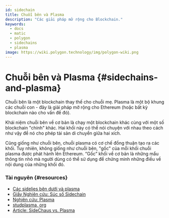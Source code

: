 ```yaml
---
id: sidechain
title: Chuỗi bên và Plasma
description: "Các giải pháp mở rộng cho Blockchain."
keywords:
  - docs
  - matic
  - polygon
  - sidechains
  - plasma
image: https://wiki.polygon.technology/img/polygon-wiki.png
---
```


# Chuỗi bên và Plasma {#sidechains-and-plasma}

Chuỗi bên là một blockchain thay thế cho chuỗi mẹ. Plasma là một bộ khung các chuỗi con - đây là giải pháp mở rộng cho Ethereum (hoặc bất kỳ blockchain nào cho vấn đề đó).

Khái niệm chuỗi bên về cơ bản là chạy một blockchain khác cùng với một số blockchain "chính" khác. Hai khối này có thể nói chuyện với nhau theo cách như vậy để nó cho phép tài sản di chuyển giữa hai xích.

Cũng giống như chuỗi bên, chuỗi plasma có cơ chế đồng thuận tạo ra các khối. Tuy nhiên, không giống như chuỗi bên, "gốc" của mỗi khối chuỗi plasma được phát hành lên Ethereum. “Gốc” khối về cơ bản là những mẩu thông tin nhỏ mà người dùng có thể sử dụng để chứng minh những điều về nội dung của những khối đó.

### Tài nguyên {#resources}

- [Các sidelies bên dưới và plasma](https://docs.plasma.group/en/latest/src/plasma/sidechains.html)
- [Giấy Nghiên cứu: Súc số Sidechain](https://blockstream.com/sidechains.pdf)
- [Nghiên cứu: Plasma](http://plasma.io/)
- [studplasma, org](https://www.learnplasma.org/en/learn/)
- [Article: SideChaus vs. Plasma](https://medium.com/swlh/a-comparative-analysis-of-sidechains-plasma-and-sharding-8152f6b51a31)